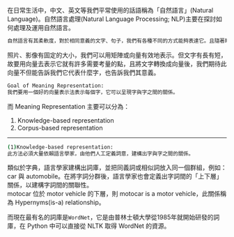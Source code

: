 在日常生活中，中文、英文等我們平常使用的話語稱為「自然語言」(Natural Language)。自然語言處理(Natural Language Processing; NLP)主要在探討如何處理及運用自然語言。
```bash
自然語言有其柔軟度，對於相同意義的文字、句子，我們有各種不同的方式能夠表達它。且隨著時代不同，自然語言會不斷改變、演進！
```
照片、影像有固定的大小，我們可以用矩陣或向量有效地表示。但文字有長有短，故要用向量去表示它就有許多需要考量的點，且將文字轉換成向量後，我們期待此向量不但能告訴我們它代表什麼字，也告訴我們其意義。

```bash
Goal of Meaning Representation:
我們要用一個好的向量表示法表示每個字，它可以呈現字與字之間的關係。
```
而 Meaning Representation 主要可以分為：
1. Knowledge-based representation
2. Corpus-based representation

------------------------------------------------------------------------------
```bash
(1)Knowledge-based representation:
此方法必須大量依賴語言學家，由他們人工定義詞意，建構出字與字之間的關係。
```
類似於字典，語言學家建構出詞庫，並把同義詞或相似詞放入同一個群組，例如：car 與 automobile。在將字詞分群後，語言學家也會定義出字詞間的「上下層」關係，以建構字詞間的關聯性。
<br>motocar 位於 motor vehicle 的下層，則 motocar is a motor vehicle，此關係稱為 Hypernyms(is-a) relationship。

而現在最有名的詞庫是`WordNet`，它是由普林士頓大學從1985年就開始研發的詞庫，在 Python 中可以直接從 NLTK 取得 WordNet 的資源。

